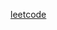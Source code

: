 
[leetcode](./articles/leetcode/test.md)

<script setup>
import home from './view/home/index.vue'
</script>

<home />
